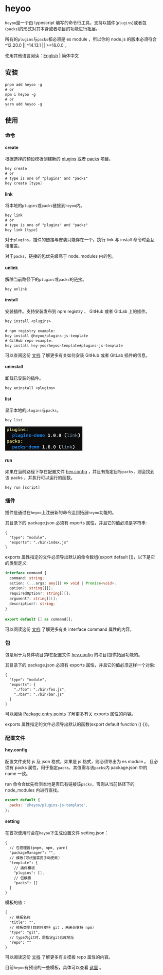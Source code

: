 # heyoo

`heyoo`是一个由 typescript 编写的命令行工具，支持以插件(`plugins`)或者包(`packs`)的形式对其本身或者项目的功能进行拓展。

所有的`plugins`与`packs`都必须是 es module ，所以你的 node.js 的版本必须符合 ^12.20.0 || ^14.13.1 || >=16.0.0 。

使用其他语言阅读：[English](./README.md) | 简体中文

## 安装

```shell
pnpm add heyoo -g
# or
npm i heyoo -g
# or
yarn add heyoo -g
```

## 使用

### 命令

#### create

根据选择的预设模板创建新的 [plugins](#插件) 或者 [packs](#包) 项目。

```shell
hey create
# or
# type is one of "plugins" and "packs"
hey create [type]
```

#### link

将本地的`plugins`或`packs`链接到`heyoo`内。

```shell
hey link
# or
# type is one of "plugins" and "packs"
hey link [type]
```

对于`plugins`，插件的链接与安装只能存在一个，执行 link 与 install 命令时会互相覆盖。

对于`packs`，链接的包优先级高于 node_modules 内的包。

#### unlink

解除当前路径下的`plugins`或`packs`的链接。

```shell
hey unlink
```

#### install

安装插件。支持安装发布到 npm registry 、 GitHub 或者 GitLab 上的插件。

```shell
hey install <plugins>

# npm registry example:
hey install @heyoo/plugins-js-template
# GitHub repo example:
hey install hey-yoo/heyoo-template#plugins-js-template
```

可以查阅这份 [文档](https://www.npmjs.com/package/download-git-repo) 了解更多有关如何安装 GitHub 或者 GitLab 插件的信息。

#### uninstall

卸载已安装的插件。

```shell
hey uninstall <plugins>
```

#### list

显示本地的`plugins`与`packs`。

```shell
hey list
```

![](https://raw.githubusercontent.com/HaolinHom/pic-go-bag/heyoo/heyoo-usage-list.png)

#### run

如果在当前路径下存在配置文件 [hey.config](#hey.config) ，并且有指定目标`packs`，则会找到该 packs ，并执行可以运行的函数。

```shell
hey run [script]
```

### 插件

插件是通过在`heyoo`上注册新的命令达到拓展`heyoo`功能的。

其目录下的 package.json 必须有 exports 属性，并且它的值必须是字符串:

```json5
{
  "type": "module",
  "exports": "./bin/index.js"
}
```

exports 属性指定的文件必须导出默认的命令数组(export default [])，以下是它的类型定义:

```typescript
interface command {
  command: string;
  action: (...args: any[]) => void | Promise<void>;
  option?: string[][];
  requiredOption?: string[][];
  argument?: string[][];
  description?: string;
}

export default [] as command[];
```

可以阅读这份 [文档](https://github.com/tj/commander.js#readme) 了解更多有关 interface command 属性的内容。

### 包

包是用于为具体项目(存在配置文件 [hey.config](#hey.config) 的项目)提供拓展功能的。

其目录下的 package.json 必须有 exports 属性，并且它的值必须这样一个对象:

```json5
{
  "type": "module",
  "exports": {
    "./foo": "./bin/foo.js",
    "./bar": "./bin/bar.js"
  }
}
```

可以阅读 [Package entry points](https://nodejs.org/api/packages.html#packages_package_entry_points) 了解更多有关 exports 属性的内容。

exports 属性指定的文件必须导出默认的函数(export default function () {})。


### 配置文件

#### hey.config

配置文件支持 js 及 json 格式，如果是 js 格式，则必须导出为 es module 。
且必须有 packs 属性，用于指定`packs`，其值需与该`packs`内 package.json 中的 name 一致。

run 命令会优先检测本地是否已有链接该`packs`，否则从当前路径下的 node_modules 内进行查找。

```javascript
export default {
  packs: '@heyoo/plugins-js-template',
};
```

#### setting

在首次使用时会在`heyoo`下生成设置文件 setting.json：

```json5
{
  // 包管理器(pnpm, npm, yarn)
  "packageManager": "",
  // 模板(可根据需要手动更改)
  "template": {
    // 插件模板
    "plugins": [],
    // 包模板
    "packs": []
  }
}
```

模板的值：

```json5
{
  // 模板名称
  "title": "",
  // 模板类型(目前只支持 git ，未来会支持 npm)
  "type": "git",
  // type为git时，需指定git仓库地址
  "repo": ""
}
```

可以阅读这份 [文档](https://www.npmjs.com/package/download-git-repo) 了解更多有关模板 repo 属性的内容。

目前`heyoo`有预设的一些模板，具体可以查看 [这里](https://github.com/hey-yoo/heyoo-template#readme) 。
